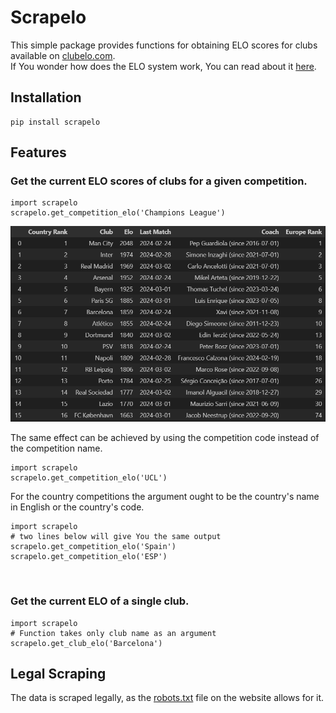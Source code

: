 # Scrapelo

This simple package provides functions for obtaining ELO scores for clubs available on [clubelo.com](http://clubelo.com/). <br>
If You wonder how does the ELO system work, You can read about it [here](http://clubelo.com/System).

## Installation
```
pip install scrapelo
```

## Features

### Get the current ELO scores of clubs for a given competition.
```
import scrapelo
scrapelo.get_competition_elo('Champions League')
```
![](https://raw.githubusercontent.com/AKapich/Scrapelo/main/ucl_table.png?token=GHSAT0AAAAAACONR7OMWQNWGEJBZBMLMR5GZPETJXA)

The same effect can be achieved by using the competition code instead of the competition name. 
```
import scrapelo
scrapelo.get_competition_elo('UCL')
```

For the country competitions the argument ought to be the country's name in English or the country's code. 
```
import scrapelo
# two lines below will give You the same output
scrapelo.get_competition_elo('Spain')
scrapelo.get_competition_elo('ESP')
```
<br>

### Get the current ELO of a single club.
```
import scrapelo
# Function takes only club name as an argument 
scrapelo.get_club_elo('Barcelona')
```

## Legal Scraping

The data is scraped legally, as the [robots.txt](http://clubelo.com/robots.txt) file on the website allows for it.

